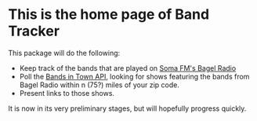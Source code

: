 # This is the home page of Band Tracker
This package will do the following:

- Keep track of the bands that are played on [Soma FM's Bagel Radio](https://somafm.com/bagel/)
- Poll the [Bands in Town API](https://app.swaggerhub.com/apis/Bandsintown/PublicAPI/3.0.0), looking for shows featuring the bands from Bagel Radio within n (75?) miles of your zip code.
- Present links to those shows.

It is now in its very preliminary stages, but will hopefully progress quickly.